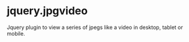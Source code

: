 jquery.jpgvideo
===============

Jquery plugin to view a series of jpegs like a video in desktop, tablet or mobile.
